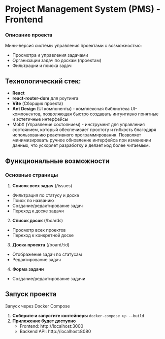 # Project Management System (PMS) - Frontend
### Описание проекта
Мини-версия системы управления проектами с возможностью: 

- Просмотра и управления задачами
- Организации задач по доскам (проектам)
- Фильтрации и поиска задач

## Технологический стек:


- **React**  
- **react-router-dom** для роутинга
- **Vite**  (Сборщик проекта)
- **Ant Design** (UI компоненты) - 
  комплексная библиотека UI-компонентов, позволяющая быстро создавать интуитивно понятные и эстетичные интерфейсы
- MobX (Управление состоянием) -
  инструмент для управления состоянием, который обеспечивает простоту и гибкость благодаря использованию реактивного программирования. Позволяет минимизировать ручное обновление интерфейса при изменении данных, что ускоряет разработку и делает код более читаемым.

## Функциональные возможности

### Основные страницы
1. **Список всех задач** (/issues)
  - Фильтрация по статусу и доске
  - Поиск по названию
  - Создание/редактирование задач
  - Переход к доске задачи
2. **Список досок** (/boards)
  - Просмотр всех проектов
  - Переход к конкретной доске
3. **Доска проекта** (/board/:id)
  - Отображение задач по статусам
  - Редактирование задач
 4.  **Форма задачи**
   - Создание/редактирование задачи   

## Запуск проекта
Запуск через Docker Compose
1. **Соберите и запустите контейнеры**
   `docker-compose up --build`
3. **Приложение будет доступно**
   - Frontend: http://localhost:3000
   - Backend API: http://localhost:8080
